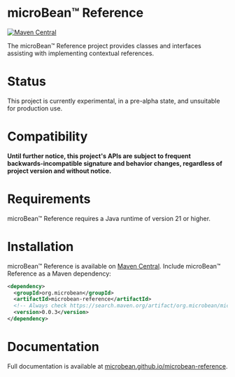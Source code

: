 # microBean™ Reference

[![Maven Central](https://img.shields.io/maven-central/v/org.microbean/microbean-reference.svg?label=Maven%20Central)](https://search.maven.org/artifact/org.microbean/microbean-reference)

The microBean™ Reference project provides classes and interfaces assisting with implementing contextual references.

# Status

This project is currently experimental, in a pre-alpha state, and unsuitable for production use.

# Compatibility

**Until further notice, this project's APIs are subject to frequent backwards-incompatible signature and behavior
changes, regardless of project version and without notice.**

# Requirements

microBean™ Reference requires a Java runtime of version 21 or higher.

# Installation

microBean™ Reference is available on [Maven Central](https://search.maven.org/).  Include microBean™ Reference as a
Maven dependency:

```xml
<dependency>
  <groupId>org.microbean</groupId>
  <artifactId>microbean-reference</artifactId>
  <!-- Always check https://search.maven.org/artifact/org.microbean/microbean-reference for up-to-date available versions. -->
  <version>0.0.3</version>
</dependency>
```

# Documentation

Full documentation is available at [microbean.github.io/microbean-reference](https://microbean.github.io/microbean-reference/).
